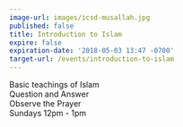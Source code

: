 ```yaml
---
image-url: images/icsd-musallah.jpg
published: false
title: Introduction to Islam
expire: false
expiration-date: '2018-05-03 13:47 -0700'
target-url: /events/introduction-to-islam
---
```

Basic teachings of Islam  
Question and Answer  
Observe the Prayer  
Sundays 12pm - 1pm
